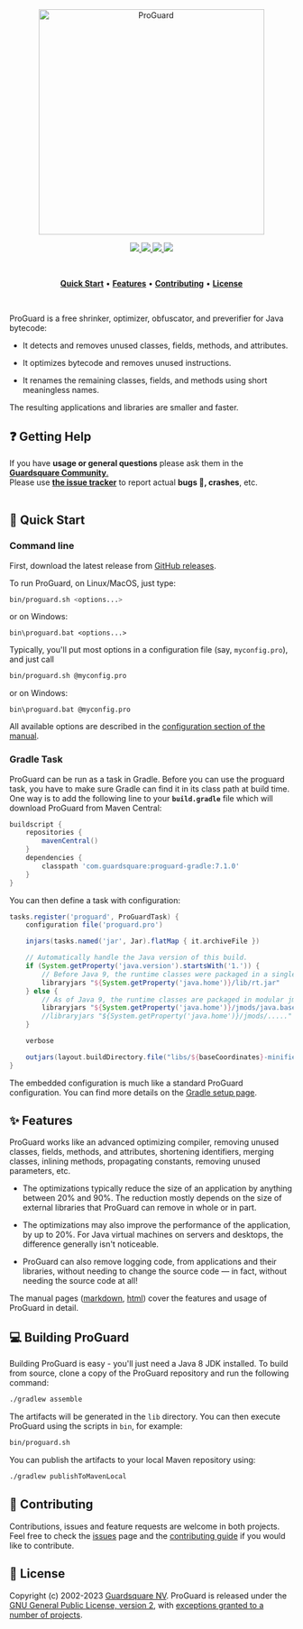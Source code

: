 <p align="center">
  <br />
  <br />
  <a href="https://www.guardsquare.com/proguard">
    <img
      src="https://www.guardsquare.com/hubfs/Logos/ProGuard-Logo-Email.png"
      alt="ProGuard" width="400">
  </a>
</p>

<!-- Badges -->
<p align="center">
  <!-- CI -->
  <a href="https://github.com/Guardsquare/proguard/actions?query=workflow%3A%22Continuous+Integration%22">
    <img src="https://github.com/Guardsquare/proguard/workflows/Continuous%20Integration/badge.svg">
  </a>
  
  <!-- Github version -->
  <!--
  <a href="releases">
    <img src="https://img.shields.io/github/v/release/guardsquare/proguard">
  </a>
  -->
    
  <!-- Maven -->
  <a href="https://search.maven.org/search?q=g:com.guardsquare">
    <img src="https://img.shields.io/maven-central/v/com.guardsquare/proguard-base">
  </a>
  
  <!-- License -->
  <a href="LICENSE">
    <img src="https://img.shields.io/github/license/guardsquare/proguard">
  </a>

  <!-- Twitter -->
  <a href="https://twitter.com/Guardsquare">
    <img src="https://img.shields.io/twitter/follow/guardsquare?style=social">
  </a>
</p>

<br />
<p align="center">
  <a href="#-quick-start"><b>Quick Start</b></a> •
  <a href="#-features"><b>Features</b></a> •
  <a href="#-contributing"><b>Contributing</b></a> •
  <a href="#-license"><b>License</b></a>
</p>
<br />

ProGuard is a free shrinker, optimizer, obfuscator, and preverifier for Java
bytecode:

* It detects and removes unused classes, fields, methods, and attributes.

* It optimizes bytecode and removes unused instructions.

* It renames the remaining classes, fields, and methods using short
  meaningless names.

The resulting applications and libraries are smaller and faster.

## ❓ Getting Help
If you have **usage or general questions** please ask them in the <a href="https://community.guardsquare.com/?utm_source=github&utm_medium=site-link&utm_campaign=github-community">**Guardsquare Community**.</a>  
Please use <a href="https://github.com/guardsquare/proguard/issues">**the issue tracker**</a> to report actual **bugs 🐛, crashes**, etc.
<br />
<br />

## 🚀 Quick Start

### Command line

First, download the latest release from [GitHub releases](https://github.com/Guardsquare/proguard/releases).

To run ProGuard, on Linux/MacOS, just type:

```bash
bin/proguard.sh <options...>
```

or on Windows:

```
bin\proguard.bat <options...>
```

Typically, you'll put most options in a configuration file (say,
`myconfig.pro`), and just call

```bash
bin/proguard.sh @myconfig.pro
```
or on Windows:

```
bin\proguard.bat @myconfig.pro
```

All available options are described in the [configuration section of the manual](https://www.guardsquare.com/manual/configuration/usage).

### Gradle Task

ProGuard can be run as a task in Gradle. Before you can use the proguard task, you have to make sure Gradle can
find it in its class path at build time. One way is to add the following
line to your **`build.gradle`** file which will download ProGuard from Maven Central:

```Groovy
buildscript {
    repositories {
        mavenCentral()
    }
    dependencies {
        classpath 'com.guardsquare:proguard-gradle:7.1.0'
    }
}
```

You can then define a task with configuration:

```Groovy
tasks.register('proguard', ProGuardTask) {
    configuration file('proguard.pro')

    injars(tasks.named('jar', Jar).flatMap { it.archiveFile })

    // Automatically handle the Java version of this build.
    if (System.getProperty('java.version').startsWith('1.')) {
        // Before Java 9, the runtime classes were packaged in a single jar file.
        libraryjars "${System.getProperty('java.home')}/lib/rt.jar"
    } else {
        // As of Java 9, the runtime classes are packaged in modular jmod files.
        libraryjars "${System.getProperty('java.home')}/jmods/java.base.jmod", jarfilter: '!**.jar', filter: '!module-info.class'
        //libraryjars "${System.getProperty('java.home')}/jmods/....."
    }

    verbose

    outjars(layout.buildDirectory.file("libs/${baseCoordinates}-minified.jar"))
}
```

The embedded configuration is much like a standard ProGuard
configuration. You can find more details on the [Gradle setup page](https://www.guardsquare.com/manual/setup/gradle).

## ✨ Features

ProGuard works like an advanced optimizing compiler, removing unused classes,
fields, methods, and attributes, shortening identifiers, merging classes,
inlining methods, propagating constants, removing unused parameters, etc.

* The optimizations typically reduce the size of an application by anything
  between 20% and 90%. The reduction mostly depends on the size of external
  libraries that ProGuard can remove in whole or in part.

* The optimizations may also improve the performance of the application, by up
  to 20%. For Java virtual machines on servers and desktops, the difference
  generally isn't noticeable.

* ProGuard can also remove logging code, from applications and their
  libraries, without needing to change the source code &mdash; in fact,
  without needing the source code at all!

The manual pages ([markdown](docs/md),
[html](https://www.guardsquare.com/proguard/manual)) cover the features and usage of
ProGuard in detail.

## 💻 Building ProGuard

Building ProGuard is easy - you'll just need a Java 8 JDK installed. 
To build from source, clone a copy of the ProGuard repository and run the following command:

```bash
./gradlew assemble
```

The artifacts will be generated in the `lib` directory. You can then execute ProGuard using the
scripts in `bin`, for example:

```bash
bin/proguard.sh
```

You can publish the artifacts to your local Maven repository using:

```bash
./gradlew publishToMavenLocal
```

## 🤝 Contributing

Contributions, issues and feature requests are welcome in both projects.
Feel free to check the [issues](https://github.com/Guardsquare/proguard/issues) page and the [contributing
guide](CONTRIBUTING.md) if you would like to contribute.

## 📝 License

Copyright (c) 2002-2023 [Guardsquare NV](https://www.guardsquare.com/).
ProGuard is released under the [GNU General Public License, version
2](LICENSE), with [exceptions granted to a number of
projects](docs/md/manual/license/gplexception.md).
